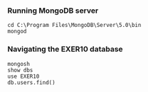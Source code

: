 ### Running MongoDB server
    cd C:\Program Files\MongoDB\Server\5.0\bin
    mongod

### Navigating the EXER10 database
    mongosh
    show dbs
    use EXER10
    db.users.find()
